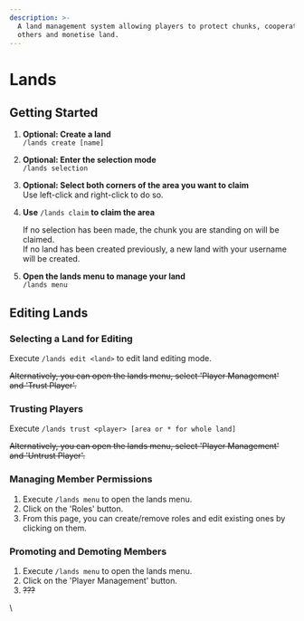 ```yaml
---
description: >-
  A land management system allowing players to protect chunks, cooperate with
  others and monetise land.
---
```


# Lands

## Getting Started

1. **Optional: Create a land**\
   `/lands create [name]`
2. **Optional: Enter the selection mode**\
   `/lands selection`
3. **Optional: Select both corners of the area you want to claim**\
   Use left-click and right-click to do so.
4.  **Use** `/lands claim` **to claim the area**

    If no selection has been made, the chunk you are standing on will be claimed.\
    If no land has been created previously, a new land with your username will be created.
5. **Open the lands menu to manage your land**\
   `/lands menu`

## Editing Lands

### Selecting a Land for Editing

Execute `/lands edit <land>` to edit land editing mode.

~~Alternatively, you can open the lands menu, select 'Player Management' and 'Trust Player'.~~

### Trusting Players

Execute `/lands trust <player> [area or * for whole land]`

~~Alternatively, you can open the lands menu, select 'Player Management' and 'Untrust Player'.~~

### Managing Member Permissions

1. Execute `/lands menu` to open the lands menu.
2. Click on the 'Roles' button.
3. From this page, you can create/remove roles and edit existing ones by clicking on them.

### Promoting and Demoting Members

1. Execute `/lands menu` to open the lands menu.
2. Click on the 'Player Management' button.
3. ~~???~~

\

